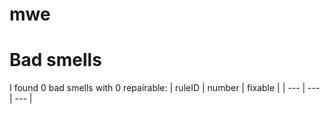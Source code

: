 # mwe 
 
# Bad smells
I found 0 bad smells with 0 repairable:
| ruleID | number | fixable |
| --- | --- | --- |
